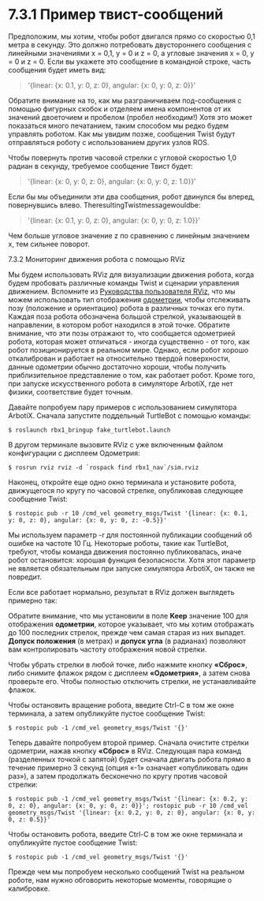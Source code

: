 # 7.3.1 Пример твист-сообщений

 Предположим, мы хотим, чтобы робот двигался прямо со скоростью 0,1 метра в секунду. Это должно потребовать двустороннего сообщения с линейными значениями x = 0,1, y = 0 и z = 0, а угловые значения x = 0, y = 0 и z = 0. Если вы укажете это сообщение в командной строке, часть сообщения будет иметь вид:

> '{linear: {x: 0.1, y: 0, z: 0}, angular: {x: 0, y: 0, z: 0}}'

Обратите внимание на то, как мы разграничиваем под-сообщения с помощью фигурных скобок и отделяем имена компонентов от их значений двоеточием и пробелом \(пробел необходим!\) Хотя это может показаться много печатанием, таким способом мы редко будем управлять роботом. Как мы увидим позже, сообщения Twist будут отправляться роботу с использованием других узлов ROS. 

Чтобы повернуть против часовой стрелки с угловой скоростью 1,0 радиан в секунду, требуемое сообщение Твист будет:

> '{linear: {x: 0, y: 0, z: 0}, angular: {x: 0, y: 0, z: 1.0}}'

 Если бы мы объединили эти два сообщения, робот двинулся бы вперед, повернувшись влево. TheresultingTwistmessagewouldbe:

> '{linear: {x: 0.1, y: 0, z: 0}, angular: {x: 0, y: 0, z: 1.0}}'

 Чем больше угловое значение z по сравнению с линейным значением x, тем сильнее поворот.

7.3.2 Мониторинг движения робота с помощью RViz 

Мы будем использовать RViz для визуализации движения робота, когда будем пробовать различные команды Twist и сценарии управления движением. Вспомните из [Руководства пользователя RViz](http://docs.ros.org/indigo/api/rviz/html/user_guide/), что мы можем использовать тип отображения [одометрии](http://wiki.ros.org/rviz/DisplayTypes/Odometry), чтобы отслеживать позу \(положение и ориентацию\) робота в различных точках его пути. Каждая поза робота обозначена большой стрелкой, указывающей в направлении, в котором робот находился в этой точке. Обратите внимание, что эти позы отражают то, что сообщается одометрией робота, которая может отличаться - иногда существенно - от того, как робот позиционируется в реальном мире. Однако, если робот хорошо откалиброван и работает на относительно твердой поверхности, данные одометрии обычно достаточно хороши, чтобы получить приблизительное представление о том, как работает робот. Кроме того, при запуске искусственного робота в симуляторе ArbotiX, где нет физики, соответствие будет точным. 

Давайте попробуем пару примеров с использованием симулятора ArbotiX. Сначала запустите поддельный TurtleBot с помощью команды:

```text
$ roslaunch rbx1_bringup fake_turtlebot.launch
```

В другом терминале вызовите RViz с уже включенным файлом конфигурации с дисплеем Одометрия: 

```text
$ rosrun rviz rviz -d `rospack find rbx1_nav`/sim.rviz
```

Наконец, откройте еще одно окно терминала и установите робота, движущегося по кругу по часовой стрелке, опубликовав следующее сообщение Twist: 

```text
$ rostopic pub -r 10 /cmd_vel geometry_msgs/Twist '{linear: {x: 0.1, y: 0, z: 0}, angular: {x: 0, y: 0, z: -0.5}}'
```

Мы используем параметр -r для постоянной публикации сообщений об ошибке на частоте 10 Гц. Некоторые роботы, такие как TurtleBot, требуют, чтобы команда движения постоянно публиковалась, иначе робот остановится: хорошая функция безопасности. Хотя этот параметр не является обязательным при запуске симулятора ArbotiX, он также не повредит. 

Если все работает нормально, результат в RViz должен выглядеть примерно так:

Обратите внимание, что мы установили в поле **Keep** значение 100 для отображения **одометрии**, которое указывает, что мы хотим отображать до 100 последних стрелок, прежде чем самая старая из них выпадет. **Допуск положения** \(в метрах\) и **допуск угла** \(в радианах\) позволяют вам контролировать частоту отображения новой стрелки. 

Чтобы убрать стрелки в любой точке, либо нажмите кнопку **«Сброс»**, либо снимите флажок рядом с дисплеем **«Одометрия»**, а затем снова проверьте его. Чтобы полностью отключить стрелки, не устанавливайте флажок.

 Чтобы остановить вращение робота, введите Ctrl-C в том же окне терминала, а затем опубликуйте пустое сообщение Twist:

```text
$ rostopic pub -1 /cmd_vel geometry_msgs/Twist '{}'
```

Теперь давайте попробуем второй пример. Сначала очистите стрелки одометрии, нажав кнопку **«Сброс»** в RViz. Следующая пара команд \(разделенных точкой с запятой\) будет сначала двигать робота прямо в течение примерно 3 секунд \(опция «-1» означает «опубликовать один раз»\), а затем продолжать бесконечно по кругу против часовой стрелки:

```text
$ rostopic pub -1 /cmd_vel geometry_msgs/Twist '{linear: {x: 0.2, y: 0, z: 0}, angular: {x: 0, y: 0, z: 0}}'; rostopic pub -r 10 /cmd_vel geometry_msgs/Twist '{linear: {x: 0.2, y: 0, z: 0}, angular: {x: 0, y: 0, z: 0.5}}'
```

Чтобы остановить робота, введите Ctrl-C в том же окне терминала и опубликуйте пустое сообщение Twist: 

```text
$ rostopic pub -1 /cmd_vel geometry_msgs/Twist '{}'
```

Прежде чем мы попробуем несколько сообщений Twist на реальном роботе, нам нужно обговорить некоторые моменты, говорящие о калибровке.

